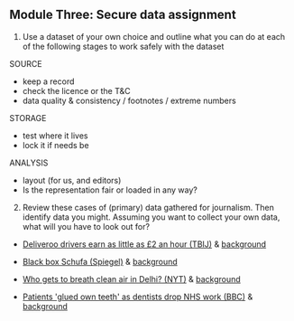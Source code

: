 ## Module Three: Secure data assignment

1. Use a dataset of your own choice and outline what you can do at each of the following stages to work safely with the dataset

SOURCE
- keep a record
- check the licence or the T&C
- data quality & consistency / footnotes / extreme numbers

STORAGE
- test where it lives
- lock it if needs be

ANALYSIS
- layout (for us, and editors)
- Is the representation fair or loaded in any way?

2. Review these cases of (primary) data gathered for journalism. Then identify data you might. Assuming you want to collect your own data, what will you have to look out for?

- [Deliveroo drivers earn as little as £2 an hour (TBIJ)](https://www.thebureauinvestigates.com/stories/2021-03-25/deliveroo-riders-earning-as-little-as-2-pounds) & [background](https://www.thebureauinvestigates.com/blog/2021-04-14/a-blueprint-for-investigative-journalism-how-the-bureau-worked-alongside-riders-to-investigate-deliveroo)

- [Black box Schufa (Spiegel)](https://www.spiegel.de/wirtschaft/service/schufa-so-funktioniert-deutschlands-einflussreichste-auskunftei-a-1239214.html) & [background](https://openschufa.de/english/)

- [Who gets to breath clean air in Delhi? (NYT)](https://www.nytimes.com/interactive/2020/12/17/world/asia/india-pollution-inequality.html) & [background](https://www.nytimes.com/2020/12/24/insider/india-measuring-pollution.html)

- [Patients 'glued own teeth' as dentists drop NHS work (BBC)](https://www.bbc.co.uk/news/uk-59874320) & [background](https://docs.google.com/document/d/1oRvgeBzV5R62RLBOVRwZnSo-NMinzJ_jJbtKwtLU_Fc/edit#)
